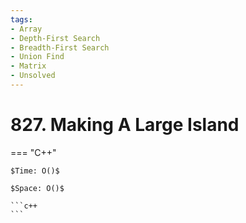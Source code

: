 ```yaml
---
tags:
- Array
- Depth-First Search
- Breadth-First Search
- Union Find
- Matrix
- Unsolved
---
```



# 827. Making A Large Island

=== "C++"

    $Time: O()$

    $Space: O()$

    ```c++
    ```